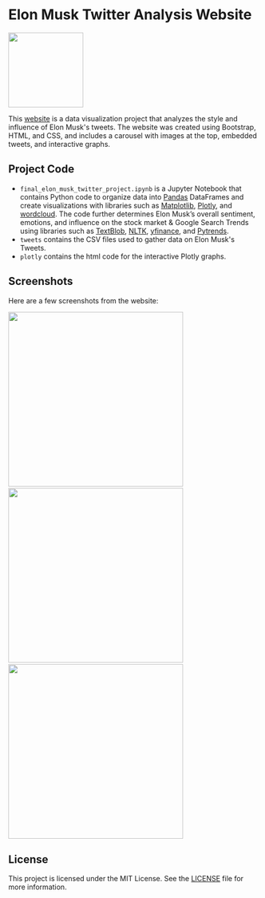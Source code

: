 # Elon Musk Twitter Analysis Website
<img height="150px" src="https://user-images.githubusercontent.com/69359897/226143847-47406a82-8978-488b-a3c5-29adfdd5b2ec.png">

This [website](https://johnflanagan827.github.io/elon-musk-twitter-analysis-website/) is a data visualization project that analyzes the style and influence of Elon Musk's tweets. The website was created using Bootstrap, HTML, and CSS, and includes a carousel with images at the top, embedded tweets, and interactive graphs.

## Project Code
- `final_elon_musk_twitter_project.ipynb` is a Jupyter Notebook that contains Python code to organize data into [Pandas](https://pandas.pydata.org/) DataFrames and create visualizations with libraries such as [Matplotlib](https://matplotlib.org/), [Plotly](https://plotly.com/), and [wordcloud](https://pypi.org/project/wordcloud/). The code further determines Elon Musk’s overall sentiment, emotions, and influence on the stock market & Google Search Trends using libraries such as [TextBlob](https://textblob.readthedocs.io/en/dev/), [NLTK](https://www.nltk.org/), [yfinance](https://pypi.org/project/yfinance/), and [Pytrends](https://pypi.org/project/pytrends/).
- `tweets` contains the CSV files used to gather data on Elon Musk's Tweets.
- `plotly` contains the html code for the interactive Plotly graphs.

## Screenshots
Here are a few screenshots from the website:

<img height="350px" src="https://user-images.githubusercontent.com/69359897/226143439-9da2a4eb-5416-4d27-b153-fe9cbeca577d.png"> &nbsp; &nbsp; &nbsp;   &nbsp; &nbsp; <img height="350px" src="https://user-images.githubusercontent.com/69359897/226143800-56cf0c7e-a96a-4ca4-8789-38ef081f2f54.png"> &nbsp;   &nbsp; &nbsp; &nbsp; &nbsp; <img height="350px" src="https://user-images.githubusercontent.com/69359897/226143530-3be193a1-1ede-4518-8315-01bd3434054e.png">


## License
This project is licensed under the MIT License. See the [LICENSE](LICENSE) file for more information.
